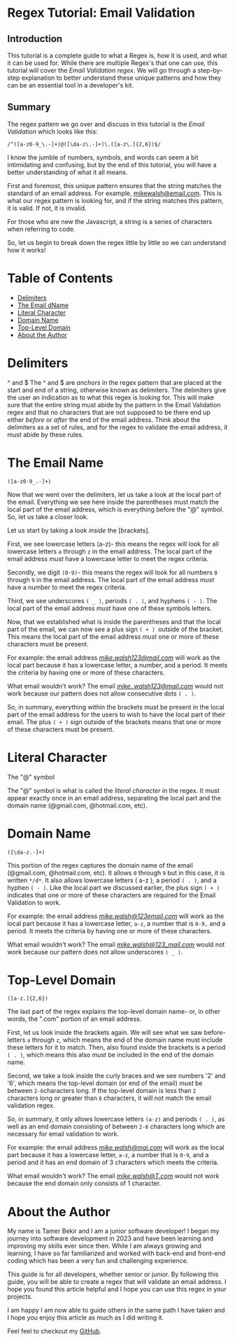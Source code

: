 # Regex Tutorial: Email Validation

## Introduction

This tutorial is a complete guide to what a Regex is, how it is used, and what it can be used for. While there are multiple Regex's that one can use, this tutorial will cover the *Email Validation regex*. We will go through a step-by-step explanation to better understand these unique patterns and how they can be an essential tool in a developer's kit.


## Summary
The regex pattern we go over and discuss in this tutorial is the *Email Validation*
which looks like this:

`/^([a-z0-9_\.-]+)@([\da-z\.-]+)\.([a-z\.]{2,6})$/`

I know the jumble of numbers, symbols, and words can seem a bit intimidating and confusing, but by the end of this tutorial, you will have a better understanding of what it all means.

First and foremost, this unique pattern ensures that the string matches the standard  of an email address. For example, mikewalsh@email.com. This is what our regex pattern is looking for, and if the string matches this pattern, it is valid. If not, it is invalid.

For those who are new the Javascript, a string is a series of characters when referring to code. 

So, let us begin to break down the regex little by little so we can understand how it works!


# Table of Contents
- [Delimiters](#Delimiters)
- [The Email  dName](#TheEmailName)
- [Literal Character](#LiteralCharacter)
- [Domain Name](#DomainName)
- [Top-Level Domain](#Top-LevelDomain)
- [About the Author](#AbouttheAuthor)

# Delimiters
^ and $
The ^ and $ are *anchors* in the regex pattern that are placed at the start and end of a string, otherwise known as delimiters. The delimiters give the user an indication as to what this regex is looking for. This will make sure that the entire string must abide by the pattern in the Email Validation regex and that no characters that are not supposed to be there end up either *before* or *after* the end of the email address. Think about the delimiters as a set of rules, and for the regex to validate the email address, it must abide by these rules.

# The Email Name

`([a-z0-9_.-]+)`

Now that we went over the delimiters, let us take a look at the local part of the email. Everything we see here inside the parentheses must match the local part of the email address, which is everything before the "@" symbol. So, let us take a closer look.

Let us start by taking a look *inside* the [brackets].

First, we see lowercase letters (a-z)- this means the regex will look for all lowercase letters `a` through `z` in the email address. The local part of the email address *must* have a lowercase letter to meet the regex criteria.

Secondly, we digit `(0-9)`- this means the regex will look for all numbers `0` through `9` in the email address. The local part of the email address *must* have a number to meet the regex criteria.

Third, we see underscores `( _ )`, periods `( . )`, and hyphens `( - )`. The local part of the email address *must* have one of these symbols letters.

Now, that we established what is inside the parentheses and that the local part of the email, we can now see a plus sign `( + ) `outside of the bracket. This means the local part of the email address *must* one or more of these characters must be present.

For example: the email address *mike.walsh123@mail.com* will work as the local part because it has a lowercase letter, a number, and a period. It meets the criteria by having one or more of these characters.

What email wouldn't work? The email *mike..walsh123@mail.com* would not work because our pattern does not allow consecutive dots `( . )`.

So, in summary, everything within the brackets must be present in the local part of the email address for the users to wish to have the local part of their email. The plus `( + )` sign outside of the brackets means that one or more of these characters must be present.

# Literal Character

The "@" symbol

The "@" symbol is what is called the *literal character* in the regex. It must appear exactly once in an email address, separating the local part and the domain name (@gmail.com, @hotmail.com, etc).


# Domain Name

`([\da-z.-]+)`

This portion of the regex captures the domain name of the email (@gmail.com, @hotmail.com, etc). It allows `0` through `9` but in this case, it is written `*/d*`. It also allows lowercase letters ( a-z ), a period `( . )`, and a hyphen `( - )`. Like the local part we discussed earlier, the plus sign `( + )` indicates that one or more of these characters are required for the Email Validation to work.

For example: the email address *mike.walsh@123email.com* will work as the local part because it has a lowercase letter, `a-z`, a number that is `0-9,` and a period. It meets the criteria by having one or more of these characters.

What email wouldn't work? The email *mike.walsh@123_mail.com* would not work because our pattern does not allow underscores `( _ )`.



# Top-Level Domain

`([a-z.]{2,6})`

The last part of the regex explains the top-level domain name- or, in other words, the ".com" portion of an email address. 

First, let us look inside the brackets again. We will see what we saw before- letters `a` through `z`, which means the end of the domain name must include these letters for it to match. Then, also found inside the brackets is a period `( . )`, which means this also *must* be included in the end of the domain name.

Second, we take a look inside the curly braces and we see numbers '2' and '6', which means the top-level domain (or end of the email) *must* be between `2-6`characters long. If the top-level domain is less than `2` characters long or greater than `6` characters, it will not match the email validation regex.

So, in summary, it only allows lowercase letters `(a-z)` and periods `( . )`, as well as an end domain consisting of between `2-6` characters long which are necessary for email validation to work.

For example: the email address *mike.walsh@mai.com* will work as the local part because it has a lowercase letter, `a-z`, a number that is `0-9`, and a period and it has an end domain of 3 characters which meets the criteria.

 What email wouldn't work? The email *mike.walsh@T.com* would not work because the end domain only consists of 1 character. 

# About the Author
My name is Tamer Bekir and I am a junior software developer! I began my journey into software development in 2023 and have been learning and improving my skills ever since then. While I am always growing and learning, I have so far familiarized and worked with back-end and front-end coding which has been a very fun and challenging experience. 

This guide is for all developers, whether senior or junior. By following this guide, you will be able to create a regex that will validate an email address. I hope you found this article helpful and I hope you can use this regex in your projects. 

I am happy I am now able to guide others in the same path I have taken and I hope you enjoy this article as much as I did writing it. 

Feel feel to checkout my <a href="https://github.com/Tamerbekir"> GitHub</a>.
